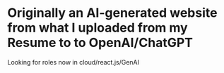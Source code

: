# Originally an AI-generated website from what I uploaded from my Resume to to OpenAI/ChatGPT

Looking for roles now in cloud/react.js/GenAI
